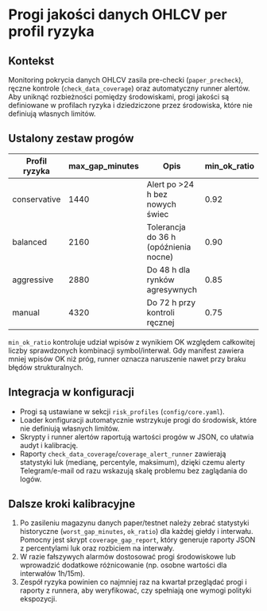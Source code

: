 # Progi jakości danych OHLCV per profil ryzyka

## Kontekst

Monitoring pokrycia danych OHLCV zasila pre-checki (`paper_precheck`), ręczne
kontrole (`check_data_coverage`) oraz automatyczny runner alertów. Aby uniknąć
rozbieżności pomiędzy środowiskami, progi jakości są definiowane w profilach
ryzyka i dziedziczone przez środowiska, które nie definiują własnych limitów.

## Ustalony zestaw progów

| Profil ryzyka  | max_gap_minutes | Opis                                   | min_ok_ratio | Uzasadnienie |
|----------------|-----------------|---------------------------------------|--------------|--------------|
| conservative   | 1440            | Alert po >24 h bez nowych świec       | 0.92         | codzienny refresh + ≥92% OK |
| balanced       | 2160            | Tolerancja do 36 h (opóźnienia nocne) | 0.90         | ochrona D1 przy ≥90% OK |
| aggressive     | 2880            | Do 48 h dla rynków agresywnych        | 0.85         | tolerancja 48h, ≥85% OK |
| manual         | 4320            | Do 72 h przy kontroli ręcznej         | 0.75         | kontrola ręczna, ≥75% OK |

`min_ok_ratio` kontroluje udział wpisów z wynikiem OK względem całkowitej liczby
sprawdzonych kombinacji symbol/interwał. Gdy manifest zawiera mniej wpisów OK
niż próg, runner oznacza naruszenie nawet przy braku błędów strukturalnych.

## Integracja w konfiguracji

- Progi są ustawiane w sekcji `risk_profiles` (`config/core.yaml`).
- Loader konfiguracji automatycznie wstrzykuje progi do środowisk, które nie
  definiują własnych limitów.
- Skrypty i runner alertów raportują wartości progów w JSON, co ułatwia audyt i
  kalibrację.
- Raporty `check_data_coverage`/`coverage_alert_runner` zawierają statystyki luk
  (medianę, percentyle, maksimum), dzięki czemu alerty Telegram/e-mail od razu
  wskazują skalę problemu bez zaglądania do logów.

## Dalsze kroki kalibracyjne

1. Po zasileniu magazynu danych paper/testnet należy zebrać statystyki
   historyczne (`worst_gap_minutes`, `ok_ratio`) dla każdej giełdy i interwału.
   Pomocny jest skrypt `coverage_gap_report`, który generuje raporty JSON z
   percentylami luk oraz rozbiciem na interwały.
2. W razie fałszywych alarmów dostosować progi środowiskowe lub wprowadzić
   dodatkowe różnicowanie (np. osobne wartości dla interwałów 1h/15m).
3. Zespół ryzyka powinien co najmniej raz na kwartał przeglądać progi i raporty
   z runnera, aby weryfikować, czy spełniają one wymogi polityki ekspozycji.

